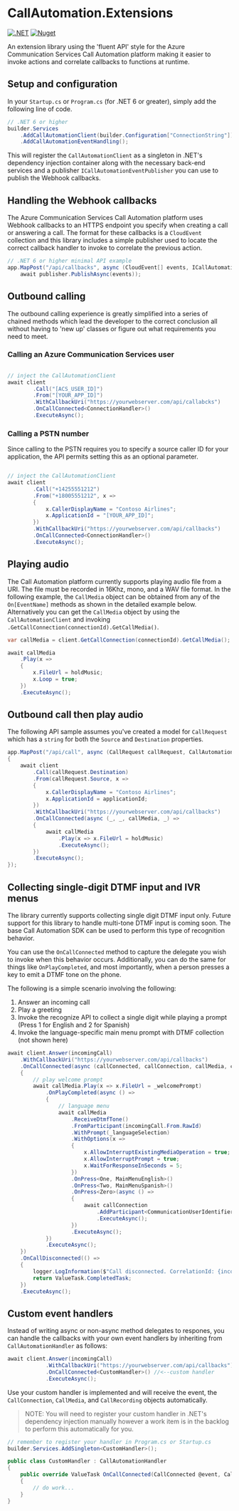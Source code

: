 # CallAutomation.Extensions

[![.NET](https://github.com/jasonshave/CallAutomation.Extensions/actions/workflows/dotnet.yml/badge.svg)](https://github.com/jasonshave/CallAutomation.Extensions/actions/workflows/dotnet.yml) [![Nuget](https://img.shields.io/nuget/v/CallAutomation.Extensions.svg?style=flat)](https://www.nuget.org/packages/CallAutomation.Extensions/)

An extension library using the 'fluent API' style for the Azure Communication Services Call Automation platform making it easier to invoke actions and correlate callbacks to functions at runtime.

## Setup and configuration

In your `Startup.cs` or `Program.cs` (for .NET 6 or greater), simply add the following line of code.

```csharp
// .NET 6 or higher
builder.Services
    .AddCallAutomationClient(builder.Configuration["ConnectionString"])
    .AddCallAutomationEventHandling();
```

This will register the `CallAutomationClient` as a singleton in .NET's dependency injection container along with the necessary back-end services and a publisher `ICallAutomationEventPublisher` you can use to publish the Webhook callbacks.

## Handling the Webhook callbacks

The Azure Communication Services Call Automation platform uses Webhook callbacks to an HTTPS endpoint you specify when creating a call or answering a call. The format for these callbacks is a `CloudEvent` collection and this library includes a simple publisher used to locate the correct callback handler to invoke to correlate the previous action.

```csharp
// .NET 6 or higher minimal API example
app.MapPost("/api/callbacks", async (CloudEvent[] events, ICallAutomationEventPublisher publisher) => 
    await publisher.PublishAsync(events));
```

## Outbound calling

The outbound calling experience is greatly simplified into a series of chained methods which lead the developer to the correct conclusion all without having to 'new up' classes or figure out what requirements you need to meet.

### Calling an Azure Communication Services user

```csharp

// inject the CallAutomationClient
await client
        .Call("[ACS_USER_ID]")
        .From("[YOUR_APP_ID]")
        .WithCallbackUri("https://yourwebserver.com/api/callabcks")
        .OnCallConnected<ConnectionHandler>()
        .ExecuteAsync();
```

### Calling a PSTN number

Since calling to the PSTN requires you to specify a source caller ID for your application, the API permits setting this as an optional parameter.

```csharp

// inject the CallAutomationClient
await client
        .Call("+14255551212")
        .From("+18005551212", x =>
        {
            x.CallerDisplayName = "Contoso Airlines";
            x.ApplicationId = "[YOUR_APP_ID]";
        })
        .WithCallbackUri("https://yourwebserver.com/api/callbacks")
        .OnCallConnected<ConnectionHandler>()
        .ExecuteAsync();
```

## Playing audio

The Call Automation platform currently supports playing audio file from a URI. The file must be recorded in 16Khz, mono, and a WAV file format. In the following example, the `CallMedia` object can be obtained from any of the `On[EventName]` methods as shown in the detailed example below. Alternatively you can get the `CallMedia` object by using the `CallAutomationClient` and invoking `.GetCallConnection(connectionId).GetCallMedia()`.

```csharp
var callMedia = client.GetCallConnection(connectionId).GetCallMedia();

await callMedia
    .Play(x =>
    {
        x.FileUrl = holdMusic;
        x.Loop = true;
    })
    .ExecuteAsync();
```

## Outbound call then play audio

The following API sample assumes you've created a model for `CallRequest` which has a `string` for both the `Source` and `Destination` properties.

```csharp
app.MapPost("/api/call", async (CallRequest callRequest, CallAutomationClient client) =>
{
    await client
        .Call(callRequest.Destination)
        .From(callRequest.Source, x =>
        {
            x.CallerDisplayName = "Contoso Airlines";
            x.ApplicationId = applicationId;
        })
        .WithCallbackUri("https://yourwebserver.com/api/callbacks")
        .OnCallConnected(async (_, _, callMedia, _) =>
        {
            await callMedia
                .Play(x => x.FileUrl = holdMusic)
                .ExecuteAsync();
        })
        .ExecuteAsync();
});
```

## Collecting single-digit DTMF input and IVR menus

The library currently supports collecting single digit DTMF input only. Future support for this library to handle multi-tone DTMF input is coming soon. The base Call Automation SDK can be used to perform this type of recognition behavior.

You can use the `OnCallConnected` method to capture the delegate you wish to invoke when this behavior occurs. Additionally, you can do the same for things like `OnPlayCompleted`, and most importantly, when a person presses a key to emit a DTMF tone on the phone.

The following is a simple scenario involving the following:

1. Answer an incoming call
2. Play a greeting
3. Invoke the recognize API to collect a single digit while playing a prompt (Press 1 for English and 2 for Spanish)
4. Invoke the language-specific main menu prompt with DTMF collection (not shown here)

```csharp
await client.Answer(incomingCall)
    .WithCallbackUri("https://yourwebserver.com/api/callbacks")
    .OnCallConnected(async (callConnected, callConnection, callMedia, callRecording) =>
    {
        // play welcome prompt
        await callMedia.Play(x => x.FileUrl = _welcomePrompt)
            .OnPlayCompleted(async () =>
            {
                // language menu
                await callMedia
                    .ReceiveDtmfTone()
                    .FromParticipant(incomingCall.From.RawId)
                    .WithPrompt(_languageSelection)
                    .WithOptions(x =>
                    {
                        x.AllowInterruptExistingMediaOperation = true;
                        x.AllowInterruptPrompt = true;
                        x.WaitForResponseInSeconds = 5;
                    })
                    .OnPress<One, MainMenuEnglish>()
                    .OnPress<Two, MainMenuSpanish>()
                    .OnPress<Zero>(async () =>
                    {
                        await callConnection
                            .AddParticipant<CommunicationUserIdentifier>(["ACS_USER_ID"])
                            .ExecuteAsync();
                    })
                    .ExecuteAsync();
            })
            .ExecuteAsync();
    })
    .OnCallDisconnected(() =>
    {
        logger.LogInformation($"Call disconnected. CorrelationId: {incomingCall.CorrelationId}");
        return ValueTask.CompletedTask;
    })
    .ExecuteAsync();
```

## Custom event handlers

Instead of writing async or non-async method delegates to respones, you can handle the callbacks with your own event handlers by inheriting from `CallAutomationHandler` as follows:

```csharp
await client.Answer(incomingCall)
            .WithCallbackUri("https://yourwebserver.com/api/callbacks")
            .OnCallConnected<CustomHandler>() //<--custom handler
            .ExecuteAsync();
```

Use your custom handler is implemented and will receive the event, the `CallConnection`, `CallMedia`, and `CallRecording` objects automatically.

> NOTE: You will need to register your custom handler in .NET's dependency injection manually however a work item is in the backlog to perform this automatically for you.

```csharp
// remember to register your handler in Program.cs or Startup.cs
builder.Services.AddSingleton<CustomHandler>();
```

```csharp
public class CustomHandler : CallAutomationHandler
{
    public override ValueTask OnCallConnected(CallConnected @event, CallConnection callConnection, CallMedia callMedia, CallRecording callRecording)
    {
        // do work...
    }
}
```
